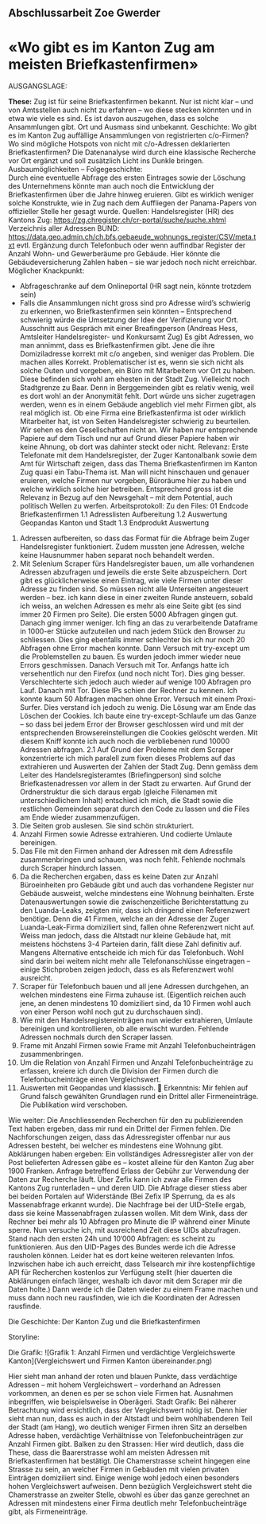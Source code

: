 ## Abschlussarbeit Zoe Gwerder
# «Wo gibt es im Kanton Zug am meisten Briefkastenfirmen»

AUSGANGSLAGE:

**These:** 
Zug ist für seine Briefkastenfirmen bekannt. Nur ist nicht klar – und von Amtsstellen auch nicht zu erfahren – wo diese stecken könnten und in etwa wie viele es sind. Es ist davon auszugehen, dass es solche Ansammlungen gibt. Ort und Ausmass sind unbekannt. 
Geschichte:
Wo gibt es im Kanton Zug auffällige Ansammlungen von registrierten c/o-Firmen? Wo sind mögliche Hotspots von nicht mit c/o-Adressen deklarierten Briefkastenfirmen? Die Datenanalyse wird durch eine klassische Recherche vor Ort ergänzt und soll zusätzlich Licht ins Dunkle bringen.  
Ausbaumöglichkeiten – Folgegeschichte:  
Durch eine eventuelle Abfrage des ersten Eintrages sowie der Löschung des Unternehmens könnte man auch noch die Entwicklung der Briefkastenfirmen über die Jahre hinweg eruieren. Gibt es wirklich weniger solche Konstrukte, wie in Zug nach dem Auffliegen der Panama-Papers von offizieller Stelle her gesagt wurde.
Quellen: 
Handelsregister (HR) des Kantons Zug: https://zg.chregister.ch/cr-portal/suche/suche.xhtml
Verzeichnis aller Adressen BUND:   https://data.geo.admin.ch/ch.bfs.gebaeude_wohnungs_register/CSV/meta.txt
evtl. Ergänzung durch Telefonbuch oder wenn auffindbar Register der Anzahl Wohn- und Gewerberäume pro Gebäude. Hier könnte die Gebäudeversicherung Zahlen haben – sie war jedoch noch nicht erreichbar. 
Möglicher Knackpunkt:
-	Abfrageschranke auf dem Onlineportal (HR sagt nein, könnte trotzdem sein) 
-	Falls die Ansammlungen nicht gross sind pro Adresse wird’s schwierig zu erkennen, wo Briefkastenfirmen sein könnten – Entsprechend schwierig würde die Umsetzung der Idee der Verifizierung vor Ort.  
Ausschnitt aus Gespräch mit einer Breafingperson (Andreas Hess, Amtsleiter Handelsregister- und Konkursamt Zug)
Es gibt Adressen, wo man annimmt, dass es Briefkastenfirmen gibt. Jene die ihre Domiziladresse korrekt mit c/o angeben, sind weniger das Problem. Die machen alles Korrekt. Problematischer ist es, wenn sie sich nicht als solche Outen und vorgeben, ein Büro mit Mitarbeitern vor Ort zu haben. 
Diese befinden sich wohl am ehesten in der Stadt Zug. Vielleicht noch Stadtgrenze zu Baar. Denn in Berggemeinden gibt es relativ wenig, weil es dort wohl an der Anonymität fehlt. Dort würde uns sicher zugetragen werden, wenn es in einem Gebäude angeblich viel mehr Firmen gibt, als real möglich ist.
Ob eine Firma eine Briefkastenfirma ist oder wirklich Mitarbeiter hat, ist von Seiten Handelsregister schwierig zu beurteilen. Wir sehen es den Gesellschaften nicht an. Wir haben nur entsprechende Papiere auf dem Tisch und nur auf Grund dieser Papiere haben wir keine Ahnung, ob dort was dahinter steckt oder nicht. 
Relevanz:
Erste Telefonate mit dem Handelsregister, der Zuger Kantonalbank sowie dem Amt für Wirtschaft zeigen, dass das Thema Briefkastenfirmen im Kanton Zug quasi ein Tabu-Thema ist. Man will nicht hinschauen und genauer eruieren, welche Firmen nur vorgeben, Büroräume hier zu haben und welche wirklich solche hier betreiben. Entsprechend gross ist die Relevanz in Bezug auf den Newsgehalt – mit dem Potential, auch politisch Wellen zu werfen. 
Arbeitsprotokoll:
Zu den Files:
01 Endcode Briefkastenfirmen
1.1 Adresslisten Aufbereitung
1.2 Auswertung Geopandas Kanton und Stadt
1.3 Endprodukt Auswertung
1.	Adressen aufbereiten, so dass das Format für die Abfrage beim Zuger Handelsregister funktioniert. Zudem mussten jene Adressen, welche keine Hausnummer haben separat noch behandelt werden.   
2.	Mit Selenium Scraper fürs Handelsregister bauen, um alle vorhandenen Adressen abzufragen und jeweils die erste Seite abzuspeichern. Dort gibt es glücklicherweise einen Eintrag, wie viele Firmen unter dieser Adresse zu finden sind. So müssen nicht alle Unterseiten angesteuert werden – bez. ich kann diese in einer zweiten Runde ansteuern, sobald ich weiss, an welchen Adressen es mehr als eine Seite gibt (es sind immer 20 Firmen pro Seite).
Die ersten 5000 Abfragen gingen gut. Danach ging immer weniger. Ich fing an das zu verarbeitende Dataframe in 1000-er Stücke aufzuteilen und nach jedem Stück den Browser zu schliessen. Dies ging ebenfalls immer schlechter bis ich nur noch 20 Abfragen ohne Error machen konnte. Dann Versuch mit try-except um die Problemstellen zu bauen. Es wurden jedoch immer wieder neue Errors geschmissen. Danach Versuch mit Tor. Anfangs hatte ich versehentlich nur den Firefox (und noch nicht Tor). Dies ging besser. Verschlechterte sich jedoch auch wieder auf wenige 100 Abfragen pro Lauf. Danach mit Tor. Diese IPs schien der Rechner zu kennen. Ich konnte kaum 50 Abfragen machen ohne Error. Versuch mit einem Proxi-Surfer. Dies verstand ich jedoch zu wenig. Die Lösung war am Ende das Löschen der Cookies. Ich baute eine try-except-Schlaufe um das Ganze – so dass bei jedem Error der Browser geschlossen wird und mit der entsprechenden Browsereinstellungen die Cookies gelöscht werden. Mit diesem Kniff konnte ich auch noch die verbliebenen rund 10000 Adressen abfragen. 
2.1  Auf Grund der Probleme mit dem Scraper konzentrierte ich mich paralell zum fixen dieses Problems auf das extrahieren und Auswerten der Zahlen der Stadt Zug. Denn gemäss dem Leiter des Handelsregisteramtes (Briefingperson) sind solche Briefkastenadressen vor allem in der Stadt zu erwarten. Auf Grund der Ordnerstruktur die sich daraus ergab (gleiche Filenamen mit unterschiedlichem Inhalt) entschied ich mich, die Stadt sowie die restlichen Gemeinden separat durch den Code zu lassen und die Files am Ende wieder zusammenzufügen.  
3.	Die Seiten grob auslesen. Sie sind schön strukturiert. 
4.	Anzahl Firmen sowie Adresse extrahieren. Und codierte Umlaute bereinigen.
5.	Das File mit den Firmen anhand der Adressen mit dem Adressfile zusammenbringen und schauen, was noch fehlt. Fehlende nochmals durch Scraper hindurch lassen.
6.	Da die Recherchen ergaben, dass es keine Daten zur Anzahl Büroeinheiten pro Gebäude gibt und auch das vorhandene Register nur Gebäude ausweist, welche mindestens eine Wohnung beinhalten. Erste Datenauswertungen sowie die zwischenzeitliche Berichterstattung zu den Luanda-Leaks, zeigten mir, dass ich dringend einen Referenzwert benötige. Denn die 41 Firmen, welche an der Adresse der Zuger Luanda-Leak-Firma domiziliert sind, fallen ohne Referenzwert nicht auf. Weiss man jedoch, dass die Altstadt nur kleine Gebäude hat, mit meistens höchstens 3-4 Parteien darin, fällt diese Zahl definitiv auf.
Mangens Alternative entscheide ich mich für das Telefonbuch. Wohl sind darin bei weitem nicht mehr alle Telefonanschlüsse eingetragen – einige Stichproben zeigen jedoch, dass es als Referenzwert wohl ausreicht.
7.	Scraper für Telefonbuch bauen und all jene Adressen durchgehen, an welchen mindestens eine Firma zuhause ist. (Eigentlich reichen auch jene, an denen mindestens 10 domiziliert sind, da 10 Firmen wohl auch von einer Person wohl noch gut zu durchschauen sind). 
8.	Wie mit den Handelsregistereinträgen nun wieder extrahieren, Umlaute bereinigen und kontrollieren, ob alle erwischt wurden. Fehlende Adressen nochmals durch den Scraper lassen.
9.	Frame mit Anzahl Firmen sowie Frame mit Anzahl Telefonbucheinträgen zusammenbringen.
10.	Um die Relation von Anzahl Firmen und Anzahl Telefonbucheinträge zu erfassen, kreiere ich durch die Division der Firmen durch die Telefonbucheinträge einen Vergleichswert.
11.	Auswerten mit Geopandas und klassisch.
	Erkenntnis: Mir fehlen auf Grund falsch gewählten Grundlagen rund ein Drittel aller Firmeneinträge. Die Publikation wird verschoben.

Wie weiter:
Die Anschliessenden Recherchen für den zu publizierenden Text haben ergeben, dass mir rund ein Drittel der Firmen fehlen. Die Nachforschungen zeigen, dass das Adressregister offenbar nur aus Adressen besteht, bei welcher es mindestens eine Wohnung gibt. 
Abklärungen haben ergeben: Ein vollständiges Adressregister aller von der Post belieferten Adressen gäbe es – kostet alleine für den Kanton Zug aber 1900 Franken. Anfrage betreffend Erlass der Gebühr zur Verwendung der Daten zur Recherche läuft.
Über Zefix kann ich zwar alle Firmen des Kantons Zug runterladen – und deren UID. Die Abfrage dieser stiess aber bei beiden Portalen auf Widerstände (Bei Zefix IP Sperrung, da es als Massenabfrage erkannt wurde). Die Nachfrage bei der UID-Stelle ergab, dass sie keine Massenabfragen zulassen wollen. Mit dem Wink, dass der Rechner bei mehr als 10 Abfragen pro Minute die IP während einer Minute sperre. Nun versuche ich, mit ausreichend Zeit diese UIDs abzufragen. Stand nach den ersten 24h und 10‘000 Abfragen: es scheint zu funktionieren. 
Aus den UID-Pages des Bundes werde ich die Adresse rausholen können. Leider hat es dort keine weiteren relevanten Infos. 
Inzwischen habe ich auch erreicht, dass Telsearch mir ihre kostenpflichtige API für Recherchen kostenlos zur Verfügung stellt (hier dauerten die Abklärungen einfach länger, weshalb ich davor mit dem Scraper mir die Daten holte.)
Dann werde ich die Daten wieder zu einem Frame machen und muss dann noch neu rausfinden, wie ich die Koordinaten der Adressen rausfinde.

Die Geschichte: 
Der Kanton Zug und die Briefkastenfirmen

Storyline:

Die Grafik:
![Grafik 1: Anzahl Firmen und verdächtige Vergleichswerte Kanton](Vergleichswert und Firmen Kanton übereinander.png)

Hier sieht man anhand der roten und blauen Punkte, dass verdächtige Adressen – mit hohem Vergleichswert – vorderhand an Adressen vorkommen, an denen es per se schon viele Firmen hat. Ausnahmen inbegriffen, wie beispielsweise in Oberägeri. 
Stadt Grafik:
Bei näherer Betrachtung wird ersichtlich, dass der Vergleichswert nötig ist. Denn hier sieht man nun, dass es auch in der Altstadt und beim wohlhabenderen Teil der Stadt (am Hang), wo deutlich weniger Firmen ihren Sitz an derselben Adresse haben, verdächtige Verhältnisse von Telefonbucheinträgen zur Anzahl Firmen gibt. 
Balken zu den Strassen:
Hier wird deutlich, dass die These, dass die Baarerstrasse wohl am meisten Adressen mit Briefkastenfirmen hat bestätigt. Die Chamerstrasse scheint hingegen eine Strasse zu sein, an welcher Firmen in Gebäuden mit vielen privaten Einträgen domiziliert sind. Einige wenige wohl jedoch einen besonders hohen Vergleichswert aufweisen. Denn bezüglich Vergleichswert steht die Chamerstrasse an zweiter Stelle, obwohl es über das ganze gerechnet an Adressen mit mindestens einer Firma deutlich mehr Telefonbucheinträge gibt, als Firmeneinträge.


